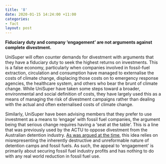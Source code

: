 ```yaml
---
title: '8'
date: 2020-01-15 14:24:00 +11:00
categories:
- fact
layout: post
---
```


**Fiduciary duty and company ‘engagement’ are not arguments against complete divestment.**

UniSuper will often counter demands for divestment with arguments that they have a fiduciary duty to seek the highest returns on investments. This is a false economy, particularly when companies involved in fossil-fuel extraction, circulation and consumption have managed to externalise the costs of climate change, displacing those costs on to emergency response agencies, the healthcare system, and others who bear the brunt of climate change. While UniSuper have taken some steps toward a broader, environmental and social definition of costs, they have largely used this as a means of managing the risk of divestment campaigns rather than dealing with the actual and often externalised costs of climate change.

Similarly, UniSuper have been advising members that they prefer to use investment as a means to ‘engage’ with fossil fuel companies, the argument being that serious change requires having a ‘seat at the table’. This is a line that was previously used by the ACTU to oppose divestment from the Australian detention industry. [As was argued at the time](https://newmatilda.com/2015/09/10/are-divestment-campaigns-calls-nicer-cages-ethical-carnage-and-cleaner-coal/), this idea relies on misrepresenting the inherently destructive and unreformable nature of detention camps and fossil fuels. As such, the appeal to 'engagement' is primarily about securing fossil fuel industry profits and has nothing to do with any real world reduction in fossil fuel use.